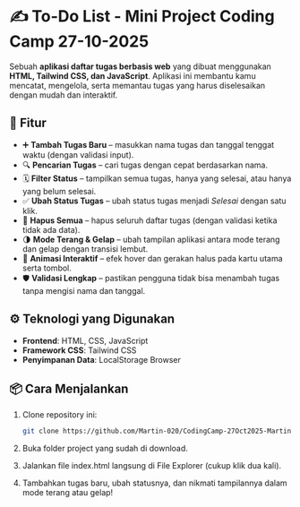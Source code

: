 # ✍️ To-Do List - Mini Project Coding Camp 27-10-2025

Sebuah **aplikasi daftar tugas berbasis web** yang dibuat menggunakan **HTML, Tailwind CSS, dan JavaScript**. Aplikasi ini membantu kamu mencatat, mengelola, serta memantau tugas yang harus diselesaikan dengan mudah dan interaktif.  

## 🚀 Fitur  

- ➕ **Tambah Tugas Baru** – masukkan nama tugas dan tanggal tenggat waktu (dengan validasi input).  
- 🔍 **Pencarian Tugas** – cari tugas dengan cepat berdasarkan nama.  
- 🗓️ **Filter Status** – tampilkan semua tugas, hanya yang selesai, atau hanya yang belum selesai.  
- ✅ **Ubah Status Tugas** – ubah status tugas menjadi *Selesai* dengan satu klik.  
- 🧹 **Hapus Semua** – hapus seluruh daftar tugas (dengan validasi ketika tidak ada data).  
- 🌗 **Mode Terang & Gelap** – ubah tampilan aplikasi antara mode terang dan gelap dengan transisi lembut.  
- 🎨 **Animasi Interaktif** – efek hover dan gerakan halus pada kartu utama serta tombol.  
- 🛡️ **Validasi Lengkap** – pastikan pengguna tidak bisa menambah tugas tanpa mengisi nama dan tanggal. 

## ⚙️ Teknologi yang Digunakan  

- **Frontend**: HTML, CSS, JavaScript  
- **Framework CSS**: Tailwind CSS  
- **Penyimpanan Data**: LocalStorage Browser

## 📦 Cara Menjalankan  

1. Clone repository ini:  
   ```bash
   git clone https://github.com/Martin-020/CodingCamp-27Oct2025-MartinHidayatRihwan.git
2. Buka folder project yang sudah di download.

3. Jalankan file index.html langsung di File Explorer (cukup klik dua kali).
   
4. Tambahkan tugas baru, ubah statusnya, dan nikmati tampilannya dalam mode terang atau gelap!

